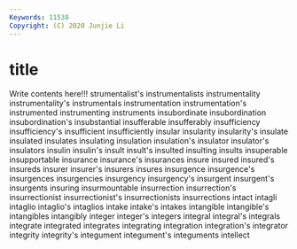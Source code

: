 ```yaml
---
Keywords: 11538
Copyright: (C) 2020 Junjie Li
---
```


# title

Write contents here!!!
strumentalist's 
instrumentalists 
instrumentality 
instrumentality's 
instrumentals
instrumentation 
instrumentation's 
instrumented 
instrumenting 
instruments 
insubordinate 
insubordination 
insubordination's 
insubstantial 
insufferable
insufferably 
insufficiency 
insufficiency's 
insufficient 
insufficiently 
insular 
insularity 
insularity's 
insulate 
insulated
insulates 
insulating 
insulation 
insulation's 
insulator 
insulator's 
insulators 
insulin 
insulin's 
insult
insult's 
insulted 
insulting 
insults 
insuperable 
insupportable 
insurance 
insurance's 
insurances 
insure
insured 
insured's 
insureds 
insurer 
insurer's 
insurers 
insures 
insurgence 
insurgence's 
insurgences
insurgencies 
insurgency 
insurgency's 
insurgent 
insurgent's 
insurgents 
insuring 
insurmountable 
insurrection 
insurrection's
insurrectionist 
insurrectionist's 
insurrectionists 
insurrections 
intact 
intagli 
intaglio 
intaglio's 
intaglios 
intake
intake's 
intakes 
intangible 
intangible's 
intangibles 
intangibly 
integer 
integer's 
integers 
integral
integral's 
integrals 
integrate 
integrated 
integrates 
integrating 
integration 
integration's 
integrator 
integrity
integrity's 
integument 
integument's 
integuments 
intellect 
